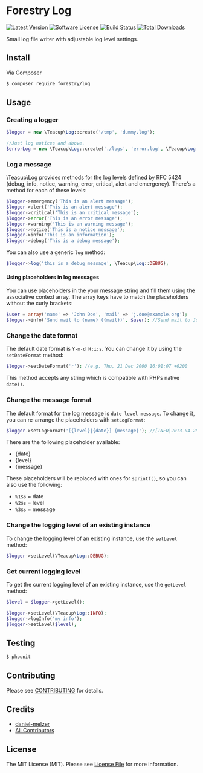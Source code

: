 # Forestry Log

[![Latest Version](https://img.shields.io/github/release/ForestryCodes/log.svg?style=flat-square)](https://github.com/ForestryCodes/log/releases)
[![Software License](https://img.shields.io/badge/license-MIT-brightgreen.svg?style=flat-square)](LICENSE.md)
[![Build Status](https://img.shields.io/travis/ForestryCodes/log/master.svg?style=flat-square)](https://travis-ci.org/ForestryCodes/log)
[![Total Downloads](https://img.shields.io/packagist/dt/forestry/log.svg?style=flat-square)](https://packagist.org/packages/forestry/log)

Small log file writer with adjustable log level settings.

## Install

Via Composer

``` bash
$ composer require forestry/log
```

## Usage

### Creating a logger

```php
$logger = new \Teacup\Log::create('/tmp', 'dummy.log');

//Just log notices and above.
$errorLog = new \Teacup\Log::create('./logs', 'error.log', \Teacup\Log::NOTICE);
```

### Log a message

\Teacup\Log provides methods for the log levels defined by RFC 5424 (debug, info, notice, warning, error, critical, alert and emergency). There's a method for each of these levels:

```php
$logger->emergency('This is an alert message');
$logger->alert('This is an alert message');
$logger->critical('This is an critical message');
$logger->error('This is an error message');
$logger->warning('This is an warning message');
$logger->notice('This is a notice message');
$logger->info('This is an information');
$logger->debug('This is a debug message');
```

You can also use a generic `log` method:

```php
$logger->log('this is a debug message', \Teacup\Log::DEBUG);
```

#### Using placeholders in log messages

You can use placeholders in the your message string and fill them using the associative context array. The array keys have to match the placeholders without the curly brackets:

```php
$user = array('name' => 'John Doe', 'mail' => 'j.doe@example.org');
$logger->info('Send mail to {name} ({mail})', $user); //Send mail to John Doe (j.doe@example.org)
```

### Change the date format

The default date format is `Y-m-d H:i:s`. You can change it by using the `setDateFormat` method:

```php
$logger->setDateFormat('r'); //e.g. Thu, 21 Dec 2000 16:01:07 +0200
```

This method accepts any string which is compatible with PHPs native `date()`.

### Change the message format

The default format for the log message is `date level message`. To change it, you can re-arrange the placeholders with `setLogFormat`:

```php
$logger->setLogFormat('[{level}|{date}] {message}'); //[INFO|2013-04-25 13:37:42] This is an info message
```

There are the following placeholder available:

* {date}
* {level}
* {message}

These placeholders will be replaced with ones for `sprintf()`, so you can also use the following:

* `%1$s` = date
* `%2$s` = level
* `%3$s` = message

### Change the logging level of an existing instance

To change the logging level of an existing instance, use the `setLevel` method:

```php
$logger->setLevel(\Teacup\Log::DEBUG);
```

### Get current logging level

To get the current logging level of an existing instance, use the `getLevel` method:

```php
$level = $logger->getLevel();

$logger->setLevel(\Teacup\Log::INFO);
$logger->logInfo('my info');
$logger->setLevel($level);
```

## Testing

``` bash
$ phpunit
```

## Contributing

Please see [CONTRIBUTING](CONTRIBUTING.md) for details.

## Credits

- [daniel-melzer](https://github.com/daniel-melzer)
- [All Contributors](../../contributors)

## License

The MIT License (MIT). Please see [License File](LICENSE.md) for more information.

